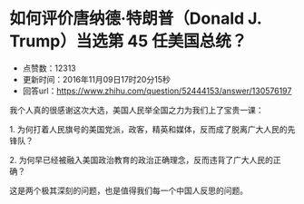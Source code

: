 # 如何评价唐纳德·特朗普（Donald J. Trump）当选第 45 任美国总统？
- 点赞数：12313
- 更新时间：2016年11月09日17时20分15秒
- 回答url：https://www.zhihu.com/question/52444153/answer/130576197
<body>
 <p data-pid="7UWmehgi">我个人真的很感谢这次大选，美国人民举全国之力为我们上了宝贵一课：</p>
 <p data-pid="fLtZ1UZh">1. 为何打着人民旗号的美国党派，政客，精英和媒体，反而成了脱离广大人民的先锋队？</p>
 <p data-pid="_ItOeWV0">2. 为何早已经被融入美国政治教育的政治正确理念，反而违背了广大人民的正确？</p>
 <p data-pid="xUJRL1d-">这是两个极其深刻的问题，也是值得我们每一个中国人反思的问题。</p>
</body>